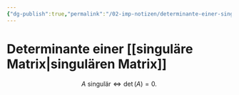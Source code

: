 ```yaml
---
{"dg-publish":true,"permalink":"/02-imp-notizen/determinante-einer-singulaeren-matrix/"}
---
```


# Determinante einer [[singuläre Matrix|singulären Matrix]]
$$A \text{ singulär} \iff \det(A)=0.$$